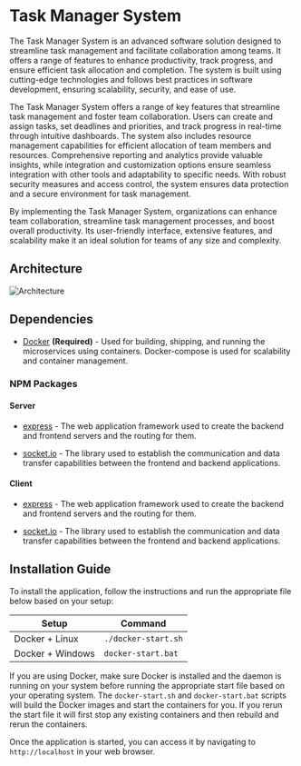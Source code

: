 # Task Manager System

The Task Manager System is an advanced software solution designed to streamline task management and facilitate collaboration among teams. It offers a range of features to enhance productivity, track progress, and ensure efficient task allocation and completion. The system is built using cutting-edge technologies and follows best practices in software development, ensuring scalability, security, and ease of use.

The Task Manager System offers a range of key features that streamline task management and foster team collaboration. Users can create and assign tasks, set deadlines and priorities, and track progress in real-time through intuitive dashboards. The system also includes resource management capabilities for efficient allocation of team members and resources. Comprehensive reporting and analytics provide valuable insights, while integration and customization options ensure seamless integration with other tools and adaptability to specific needs. With robust security measures and access control, the system ensures data protection and a secure environment for task management.

By implementing the Task Manager System, organizations can enhance team collaboration, streamline task management processes, and boost overall productivity. Its user-friendly interface, extensive features, and scalability make it an ideal solution for teams of any size and complexity.

## Architecture

![Architecture](https://i.imgur.com/R6CvaNL.png)

## Dependencies

- [Docker](https://www.docker.com/) **(Required)** - Used for building, shipping, and running the microservices using containers. Docker-compose is used for scalability and container management.

### NPM Packages

#### Server

- [express](https://www.npmjs.com/package/express) - The web application framework used to create the backend and frontend servers and the routing for them.

- [socket.io](https://www.npmjs.com/package/socket.io) - The library used to establish the communication and data transfer capabilities between the frontend and backend applications.

#### Client

- [express](https://www.npmjs.com/package/express) - The web application framework used to create the backend and frontend servers and the routing for them.

- [socket.io](https://www.npmjs.com/package/socket.io) - The library used to establish the communication and data transfer capabilities between the frontend and backend applications.

## Installation Guide

To install the application, follow the instructions and run the appropriate file below based on your setup:

| Setup       | Command        |
|-------------|----------------|
| Docker + Linux    | `./docker-start.sh` |
| Docker + Windows  | `docker-start.bat` |

If you are using Docker, make sure Docker is installed and the daemon is running on your system before running the appropriate start file based on your operating system. The `docker-start.sh` and `docker-start.bat` scripts will build the Docker images and start the containers for you. If you rerun the start file it will first stop any existing containers and then rebuild and rerun the containers.

Once the application is started, you can access it by navigating to `http://localhost` in your web browser.

